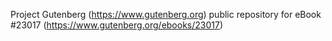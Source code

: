 Project Gutenberg (https://www.gutenberg.org) public repository for eBook #23017 (https://www.gutenberg.org/ebooks/23017)
